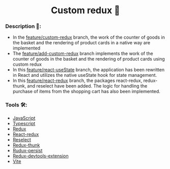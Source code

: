<h1 align='center'>Custom redux  🦆</h1>

### Description 🐙:
- In the [feature/custom-redux](https://github.com/Sergey-Shar/learn_redux/tree/feaure/custom-redux) branch, the work of the counter of goods in the basket and the rendering of product cards in a native way are implemented
- The [feature/add-custom-redux](https://github.com/Sergey-Shar/learn_redux/tree/feature/add-custom-redux) branch implements the work of the counter of goods in the basket and the rendering of product cards using custom redux
- In this [feature/react-useState](https://github.com/Sergey-Shar/learn_redux/tree/feature/react-useState) branch, the application has been rewritten in React and utilizes the native useState hook for state management.
- In this [feature/react-redux](https://github.com/Sergey-Shar/learn_redux/tree/feature/react-redux) branch, the packages react-redux, redux-thunk, and reselect have been added. The logic for handling the purchase of items from the shopping cart has also been implemented. 

### Tools 🛠:
- [JavaScript](https://ru.wikipedia.org/wiki/JavaScript)
- [Typescript](https://www.typescriptlang.org/)
- [Redux](https://redux.js.org/)
- [React-redux](https://react-redux.js.org/)
- [Reselect](https://github.com/reduxjs/reselect)
- [Redux-thunk](https://github.com/reduxjs/redux-thunk)
- [Rudux-persist](https://github.com/rt2zz/redux-persist#readme)
- [Redux-devtools-extension](https://www.npmjs.com/package/redux-devtools-extension)
- [Vite](https://vitejs.dev/)
